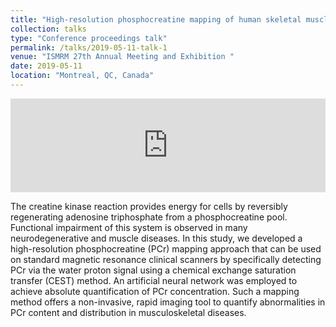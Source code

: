 ```yaml
---
title: "High-resolution phosphocreatine mapping of human skeletal muscle by artificial neural network-based CEST MRI at 3T"
collection: talks
type: "Conference proceedings talk"
permalink: /talks/2019-05-11-talk-1
venue: "ISMRM 27th Annual Meeting and Exhibition "
date: 2019-05-11
location: "Montreal, QC, Canada"
---
```


<iframe width="100%" src="https://www.youtube.com/embed/mUwtV3h-TCI" frameborder="0" allow="accelerometer; autoplay; encrypted-media; gyroscope; picture-in-picture" allowfullscreen></iframe>


The creatine kinase reaction provides energy for cells by reversibly regenerating adenosine triphosphate from a phosphocreatine pool. Functional impairment of this system is observed in many neurodegenerative and muscle diseases. In this study, we developed a high-resolution phosphocreatine (PCr) mapping approach that can be used on standard magnetic resonance clinical scanners by specifically detecting PCr via the water proton signal using a chemical exchange saturation transfer (CEST) method. An artificial neural network was employed to achieve absolute quantification of PCr concentration. Such a mapping method offers a non-invasive, rapid imaging tool to quantify abnormalities in PCr content and distribution in musculoskeletal diseases.